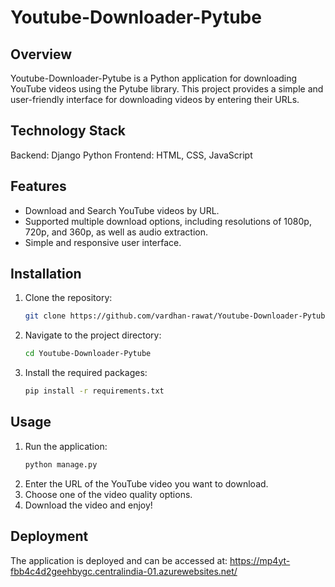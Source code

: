 
# Youtube-Downloader-Pytube

## Overview
Youtube-Downloader-Pytube is a Python application for downloading YouTube videos using the Pytube library. This project provides a simple and user-friendly interface for downloading videos by entering their URLs.

## Technology Stack
Backend: Django Python
Frontend: HTML, CSS, JavaScript

## Features
- Download and Search YouTube videos by URL.
- Supported multiple download options, including resolutions of 1080p, 720p, and 360p, as well as audio extraction.
- Simple and responsive user interface.

## Installation
1. Clone the repository:
    ```sh
    git clone https://github.com/vardhan-rawat/Youtube-Downloader-Pytube.git
    ```
2. Navigate to the project directory:
    ```sh
    cd Youtube-Downloader-Pytube
    ```
3. Install the required packages:
    ```sh
    pip install -r requirements.txt
    ```

## Usage
1. Run the application:
    ```sh
    python manage.py
    ```
2. Enter the URL of the YouTube video you want to download.
3. Choose one of the video quality options.
4. Download the video and enjoy!

## Deployment
The application is deployed and can be accessed at: https://mp4yt-fbb4c4d2geehbygc.centralindia-01.azurewebsites.net/

